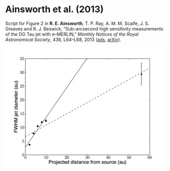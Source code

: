 # Ainsworth et al. (2013)

Script for Figure 2 in <b>R. E. Ainsworth</b>, T. P. Ray, A. M. M. Scaife, J. S. Greaves and R. J. Beswick, “Sub–arcsecond high sensitivity measurements of the DG Tau jet with e–MERLIN,” <i>Monthly Notices of the Royal Astronomical Society</i>, 436, L64–L68, 2013 (<a href="http://adsabs.harvard.edu/abs/2013MNRAS.436L..64A">ads</a>, <a href="https://arxiv.org/abs/1308.2522">arXiv</a>).

<img src="https://github.com/rainsworth/paper_scripts/blob/master/2013MNRAS.436L..64A/Figure2.png">